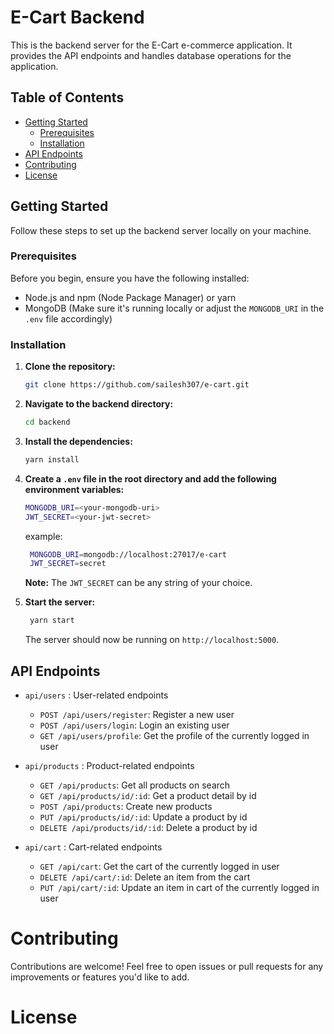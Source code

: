 # E-Cart Backend

This is the backend server for the E-Cart e-commerce application. It provides the API endpoints and handles database operations for the application.

## Table of Contents

- [Getting Started](#getting-started)
  - [Prerequisites](#prerequisites)
  - [Installation](#installation)
- [API Endpoints](#api-endpoints)
- [Contributing](#contributing)
- [License](#license)

## Getting Started

Follow these steps to set up the backend server locally on your machine.

### Prerequisites

Before you begin, ensure you have the following installed:

- Node.js and npm (Node Package Manager) or yarn
- MongoDB (Make sure it's running locally or adjust the `MONGODB_URI` in the `.env` file accordingly)

### Installation

1. **Clone the repository:**

   ```bash
   git clone https://github.com/sailesh307/e-cart.git
    ```
2. **Navigate to the backend directory:**

   ```bash
   cd backend
   ```

3. **Install the dependencies:**

   ```bash
   yarn install
   ```

4. **Create a `.env` file in the root directory and add the following environment variables:**

   ```bash
   MONGODB_URI=<your-mongodb-uri>
   JWT_SECRET=<your-jwt-secret>
   ```
   example: 
   ```bash
    MONGODB_URI=mongodb://localhost:27017/e-cart
    JWT_SECRET=secret
    ```
    **Note:** The `JWT_SECRET` can be any string of your choice.

5. **Start the server:**

   ```bash
    yarn start
    ```
    The server should now be running on `http://localhost:5000`.

## API Endpoints

- `api/users` : User-related endpoints 
    - `POST /api/users/register`: Register a new user
    - `POST /api/users/login`: Login an existing user
    - `GET /api/users/profile`: Get the profile of the currently logged in 
    user

- `api/products` : Product-related endpoints
    - `GET /api/products`: Get all products on search
    - `GET /api/products/id/:id`: Get a product detail by id
    - `POST /api/products`: Create new products
    - `PUT /api/products/id/:id`: Update a product by id
    - `DELETE /api/products/id/:id`: Delete a product by id

- `api/cart` : Cart-related endpoints
    - `GET /api/cart`: Get the cart of the currently logged in user
    - `DELETE /api/cart/:id`: Delete an item from the cart
    - `PUT /api/cart/:id`: Update an item in cart of the currently logged in user

# Contributing
Contributions are welcome! Feel free to open issues or pull requests for any improvements or features you'd like to add.

# License

